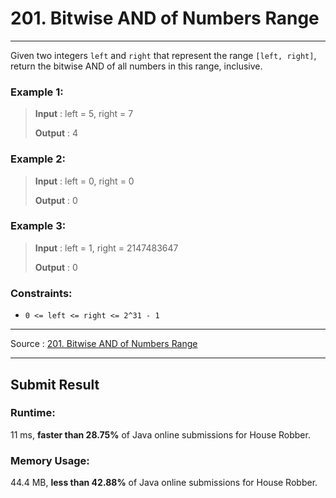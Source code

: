 # 201. Bitwise AND of Numbers Range

-- --
Given two integers `left` and `right` that represent the range `[left, right]`, return the bitwise AND of all numbers in this range, inclusive.

### Example 1:

> **Input** : left = 5, right = 7
>
> **Output** : 4

### Example 2:

> **Input** : left = 0, right = 0
>
> **Output** : 0

### Example 3:

> **Input** : left = 1, right = 2147483647
>
> **Output** : 0

### Constraints:

* `0 <= left <= right <= 2^31 - 1`

-- --
Source : [201. Bitwise AND of Numbers Range](https://leetcode.com/problems/bitwise-and-of-numbers-range/)

-- --

## Submit Result

### Runtime:
11 ms, **faster than 28.75%** of Java online submissions for House Robber.

### Memory Usage:
44.4 MB, **less than 42.88%** of Java online submissions for House Robber.
